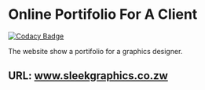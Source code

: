 # Online Portifolio For A Client

[![Codacy Badge](https://api.codacy.com/project/badge/Grade/01717c7ed68e404aa2a69ecf1aa628d2)](https://app.codacy.com/gh/AllanKayz/nurdin?utm_source=github.com&utm_medium=referral&utm_content=AllanKayz/nurdin&utm_campaign=Badge_Grade_Settings)

The website show a portifolio for a graphics designer.

## URL: www.sleekgraphics.co.zw

